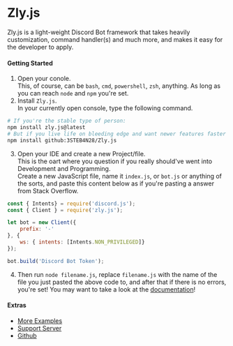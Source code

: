 # Zly.js
Zly.js is a light-weight Discord Bot framework that takes heavily customization, command handler(s) and much more, and makes it easy for the developer to apply.

#### Getting Started
1) Open your conole.\
This, of course, can be `bash`, `cmd`, `powershell`, `zsh`, anything. As long as you can reach `node` and `npm` you're set.
2) Install `Zly.js`.\
In your currently open console, type the following command.
```bash
# If you're the stable type of person: 
npm install zly.js@latest
# But if you live life on bleeding edge and want newer features faster at the price of stability:
npm install github:3STEB4N28/Zly.js
```
3) Open your IDE and create a new Project/file.\
This is the oart where you question if you really should've went into Development and Programming.\
Create a new JavaScript file, name it `index.js`, or `bot.js` or anything of the sorts,
and paste this content below as if you're pasting a answer from Stack Overflow.
```javascript
const { Intents} = require('discord.js');
const { Client } = require('zly.js');

let bot = new Client({
    prefix: '-'
}, {
    ws: { intents: [Intents.NON_PRIVILEGED]}
});

bot.build('Discord Bot Token');
```
4) Then run `node filename.js`, replace `filename.js` with the name of the file you just pasted the above code to, and after that if there is no errors, you're set! You may want to take a look at the [documentation](https://zly.3steb4n28.xyz)!

#### Extras
- [More Examples](https://github.com/3STEB4N28/Zly.js/tree/Examples)
- [Support Server](https://discord.gg/)
- [Github](https://github.com/3STEB4N28/Zly.js)
